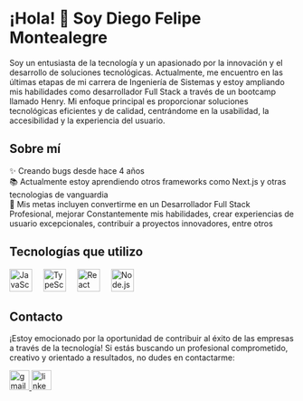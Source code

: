 <h1 align="left">¡Hola! 👋 Soy Diego Felipe Montealegre</h1>

<p align="left">Soy un entusiasta de la tecnología y un apasionado por la innovación y el desarrollo de soluciones tecnológicas. Actualmente, me encuentro en las últimas etapas de mi carrera de Ingeniería de Sistemas y estoy ampliando mis habilidades como desarrollador Full Stack a través de un bootcamp llamado Henry. Mi enfoque principal es proporcionar soluciones tecnológicas eficientes y de calidad, centrándome en la usabilidad, la accesibilidad y la experiencia del usuario.</p>

<h2 align="left">Sobre mí</h2>

<p align="left">✨ Creando bugs desde hace 4 años<br>📚 Actualmente estoy aprendiendo otros frameworks como Next.js y otras tecnologias de vanguardia<br>🎯 Mis metas incluyen convertirme en un Desarrollador Full Stack Profesional, mejorar Constantemente mis habilidades, crear experiencias de usuario excepcionales, contribuir a proyectos innovadores, entre otros</p>

<h2 align="left">Tecnologías que utilizo</h2>

<div align="left">
  <img src="https://cdn.jsdelivr.net/gh/devicons/devicon/icons/javascript/javascript-original.svg" height="40" alt="JavaScript" />
  <img width="12" />
  <img src="https://cdn.jsdelivr.net/gh/devicons/devicon/icons/typescript/typescript-original.svg" height="40" alt="TypeScript" />
  <img width="12" />
  <img src="https://cdn.jsdelivr.net/gh/devicons/devicon/icons/react/react-original.svg" height="40" alt="React" />
  <img width="12" />
  <img src="https://cdn.jsdelivr.net/gh/devicons/devicon/icons/nodejs/nodejs-original.svg" height="40" alt="Node.js" />
  <img width="12" />
</div>

<h2 align="left">Contacto</h2>

<p align="left">¡Estoy emocionado por la oportunidad de contribuir al éxito de las empresas a través de la tecnología! Si estás buscando un profesional comprometido, creativo y orientado a resultados, no dudes en contactarme:</p>

<div align="left">
  <a href="mailto:diegofmoreno@diegodev.co.site">
    <img src="https://img.shields.io/static/v1?message=Gmail&logo=gmail&label=&color=D14836&logoColor=white&labelColor=&style=for-the-badge" height="35" alt="gmail logo" />
  </a>
  <a href="https://www.linkedin.com/in/diego-felipe-montealegre-126a30189/">
    <img src="https://img.shields.io/static/v1?message=LinkedIn&logo=linkedin&label=&color=0077B5&logoColor=white&labelColor=&style=for-the-badge" height="35" alt="linkedin logo" />
  </a>
</div>


